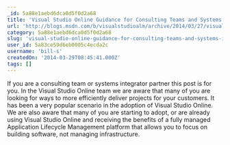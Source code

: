 ```yaml
---
_id: 5a88e1aebd6dca0d5f0d2a68
title: 'Visual Studio Online Guidance for Consulting Teams and Systems Integrators'
url: 'http://blogs.msdn.com/b/visualstudioalm/archive/2014/03/27/visual-studio-online-guidance-for-consulting-teams-and-systems-integrators.aspx'
category: 5a88e1aebd6dca0d5f0d2a68
slug: 'visual-studio-online-guidance-for-consulting-teams-and-systems-integrators'
user_id: 5a83ce59d6eb0005c4ecda2c
username: 'bill-s'
createdOn: '2014-03-29T08:45:41.000Z'
tags: []
---
```


If you are a consulting team or systems integrator partner this post is for you. In the Visual Studio Online team we are aware that many of you are looking for ways to more efficiently deliver projects for your customers. It has been a very popular scenario in the adoption of Visual Studio Online. We are also aware that many of you are starting to adopt, or are already using Visual Studio Online and receiving the benefits of a fully managed Application Lifecycle Management platform that allows you to focus on building software, not managing infrastructure.
